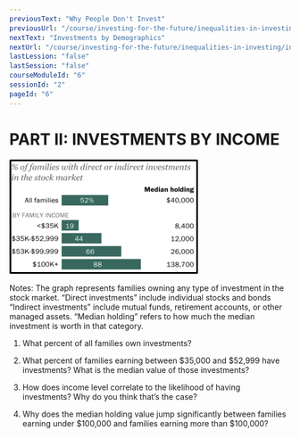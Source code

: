 ```yaml
---
previousText: "Why People Don't Invest"
previousUrl: "/course/investing-for-the-future/inequalities-in-investing/why-people-don't-invest"
nextText: "Investments by Demographics"
nextUrl: "/course/investing-for-the-future/inequalities-in-investing/investment-by-demographics"
lastLession: "false"
lastSession: "false"
courseModuleId: "6"
sessionId: "2"
pageId: "6"
---
```



# PART II: INVESTMENTS BY INCOME

<img src="./Picture7.png" />

Notes: 
The graph represents families owning any type of investment in the stock market. 
“Direct investments” include individual stocks and bonds
“Indirect investments” include mutual funds, retirement accounts, or other managed assets.
“Median holding” refers to how much the median investment is worth in that category. 

1. What percent of all families own investments?

2. What percent of families earning between $35,000 and $52,999 have investments? What is the median value of those investments?

3. How does income level correlate to the likelihood of having investments? Why do you think that’s the case?

4. Why does the median holding value jump significantly between families earning under $100,000 and families earning more than $100,000?
